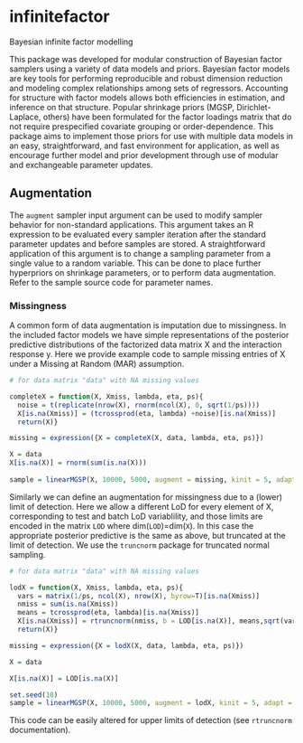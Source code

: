 # infinitefactor
Bayesian infinite factor modelling

This package was developed for modular construction of Bayesian factor samplers using a variety of data models and priors. Bayesian factor models are key tools for performing reproducible and robust dimension reduction and modeling complex relationships among sets of regressors. Accounting for structure with factor models allows both efficiencies in estimation, and inference on that structure. Popular shrinkage priors (MGSP, Dirichlet-Laplace, others) have been formulated for the factor loadings matrix that do not require prespecified covariate grouping or order-dependence. This package aims to implement those priors for use with multiple data models in an easy, straightforward, and fast environment for application, as well as encourage further model and prior development through use of modular and exchangeable parameter updates.

## Augmentation

The `augment` sampler input argument can be used to modify sampler behavior for non-standard applications. This argument takes an R expression to be evaluated every sampler iteration after the standard parameter updates and before samples are stored. A straightforward application of this argument is to change a sampling parameter from a single value to a random variable. This can be done to place further hyperpriors on shrinkage parameters, or to perform data augmentation. Refer to the sample source code for parameter names.

### Missingness

A common form of data augmentation is imputation due to missingness. In the included factor models we have simple representations of the posterior predictive distributions of the factorized data matrix X and the interaction response y. Here we provide example code to sample missing entries of X under a Missing at Random (MAR) assumption. 

```R
# for data matrix "data" with NA missing values

completeX = function(X, Xmiss, lambda, eta, ps){
  noise = t(replicate(nrow(X), rnorm(ncol(X), 0, sqrt(1/ps))))
  X[is.na(Xmiss)] = (tcrossprod(eta, lambda) +noise)[is.na(Xmiss)]
  return(X)}

missing = expression({X = completeX(X, data, lambda, eta, ps)})

X = data
X[is.na(X)] = rnorm(sum(is.na(X)))
                    
sample = linearMGSP(X, 10000, 5000, augment = missing, kinit = 5, adapt = FALSE)
```

Similarly we can define an augmentation for missingness due to a (lower) limit of detection. Here we allow a different LoD for every element of X, corresponding to test and batch LoD variablility, and those limits are encoded in the matrix `LOD` where dim(`LOD`)=dim(`X`). In this case the appropriate posterior predictive is the same as above, but truncated at the limit of detection. We use the `truncnorm` package for truncated normal sampling.

```R
# for data matrix "data" with NA missing values

lodX = function(X, Xmiss, lambda, eta, ps){
  vars = matrix(1/ps, ncol(X), nrow(X), byrow=T)[is.na(Xmiss)]
  nmiss = sum(is.na(Xmiss))
  means = tcrossprod(eta, lambda)[is.na(Xmiss)]
  X[is.na(Xmiss)] = rtruncnorm(nmiss, b = LOD[is.na(X)], means,sqrt(vars))
  return(X)}

missing = expression({X = lodX(X, data, lambda, eta, ps)})

X = data

X[is.na(X)] = LOD[is.na(X)]

set.seed(10)
sample = linearMGSP(X, 10000, 5000, augment = lodX, kinit = 5, adapt = FALSE)
```

This code can be easily altered for upper limits of detection (see `rtruncnorm` documentation).



